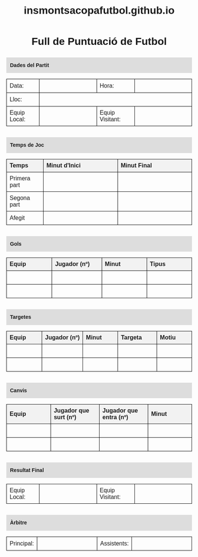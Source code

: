 # insmontsacopafutbol.github.io
<html lang="ca">
<head>
  <meta charset="UTF-8" />
  <meta name="viewport" content="width=device-width, initial-scale=1.0"/>
  <title>Full de Puntuació de Futbol</title>
  <style>
    body {
      font-family: Arial, sans-serif;
      margin: 20px;
      line-height: 1.6;
    }
    h1 {
      text-align: center;
    }
    table {
      width: 100%;
      border-collapse: collapse;
      margin-bottom: 30px;
    }
    th, td {
      border: 1px solid #000;
      padding: 8px;
      text-align: left;
    }
    th {
      background-color: #f2f2f2;
    }
    .section-title {
      background-color: #ddd;
      font-weight: bold;
      padding: 10px;
      margin-top: 20px;
    }
    input {
      width: 100%;
      border: none;
      background: transparent;
      font-size: 1em;
    }
    input:focus {
      outline: none;
      background: #e6f7ff;
    }
  </style>
</head>
<body>
  <h1>Full de Puntuació de Futbol</h1>

  <div class="section-title">Dades del Partit</div>
  <table>
    <tr><td>Data:</td><td><input type="text"/></td><td>Hora:</td><td><input type="text"/></td></tr>
    <tr><td>Lloc:</td><td colspan="3"><input type="text"/></td></tr>
    <tr><td>Equip Local:</td><td><input type="text"/></td><td>Equip Visitant:</td><td><input type="text"/></td></tr>
  </table>

  <div class="section-title">Temps de Joc</div>
  <table>
    <tr><th>Temps</th><th>Minut d'Inici</th><th>Minut Final</th></tr>
    <tr><td>Primera part</td><td><input type="text"/></td><td><input type="text"/></td></tr>
    <tr><td>Segona part</td><td><input type="text"/></td><td><input type="text"/></td></tr>
    <tr><td>Afegit</td><td><input type="text"/></td><td><input type="text"/></td></tr>
  </table>

  <div class="section-title">Gols</div>
  <table>
    <tr><th>Equip</th><th>Jugador (nº)</th><th>Minut</th><th>Tipus</th></tr>
    <tr><td><input type="text"/></td><td><input type="text"/></td><td><input type="text"/></td><td><input type="text"/></td></tr>
    <tr><td><input type="text"/></td><td><input type="text"/></td><td><input type="text"/></td><td><input type="text"/></td></tr>
  </table>

  <div class="section-title">Targetes</div>
  <table>
    <tr><th>Equip</th><th>Jugador (nº)</th><th>Minut</th><th>Targeta</th><th>Motiu</th></tr>
    <tr><td><input type="text"/></td><td><input type="text"/></td><td><input type="text"/></td><td><input type="text"/></td><td><input type="text"/></td></tr>
    <tr><td><input type="text"/></td><td><input type="text"/></td><td><input type="text"/></td><td><input type="text"/></td><td><input type="text"/></td></tr>
  </table>

  <div class="section-title">Canvis</div>
  <table>
    <tr><th>Equip</th><th>Jugador que surt (nº)</th><th>Jugador que entra (nº)</th><th>Minut</th></tr>
    <tr><td><input type="text"/></td><td><input type="text"/></td><td><input type="text"/></td><td><input type="text"/></td></tr>
    <tr><td><input type="text"/></td><td><input type="text"/></td><td><input type="text"/></td><td><input type="text"/></td></tr>
  </table>

  <div class="section-title">Resultat Final</div>
  <table>
    <tr><td>Equip Local:</td><td><input type="text"/></td><td>Equip Visitant:</td><td><input type="text"/></td></tr>
  </table>

  <div class="section-title">Àrbitre</div>
  <table>
    <tr><td>Principal:</td><td><input type="text"/></td><td>Assistents:</td><td><input type="text"/></td></tr>
  </table>

  <script>
    document.addEventListener("input", () => {
      const inputs = document.querySelectorAll("input");
      const data = {};
      inputs.forEach((input, i) => data[i] = input.value);
      localStorage.setItem("futbolFormData", JSON.stringify(data));
    });
    window.addEventListener("DOMContentLoaded", () => {
      const saved = JSON.parse(localStorage.getItem("futbolFormData") || "{}");
      const inputs = document.querySelectorAll("input");
      inputs.forEach((input, i) => {
        if (saved[i]) input.value = saved[i];
      });
    });
  </script>
</body>
</html>
